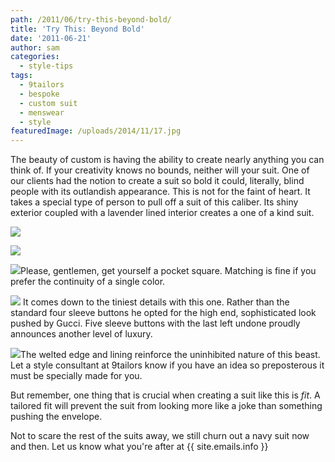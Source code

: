 ```yaml
---
path: /2011/06/try-this-beyond-bold/
title: 'Try This: Beyond Bold'
date: '2011-06-21'
author: sam
categories:
  - style-tips
tags:
  - 9tailors
  - bespoke
  - custom suit
  - menswear
  - style
featuredImage: /uploads/2014/11/17.jpg
---
```

The beauty of custom is having the ability to create nearly anything you can think of. If your creativity knows no bounds, neither will your suit. One of our clients had the notion to create a suit so bold it could, literally, blind people with its outlandish appearance. This is not for the faint of heart. It takes a special type of person to pull off a suit of this caliber. Its shiny exterior coupled with a lavender lined interior creates a one of a kind suit.

[![](http://4.bp.blogspot.com/-Rb0o8YfqV1A/Tfzc4kVbVCI/AAAAAAAAAck/0jjQ5va5uug/s400/jlau_chest.jpg)](http://4.bp.blogspot.com/-Rb0o8YfqV1A/Tfzc4kVbVCI/AAAAAAAAAck/0jjQ5va5uug/s1600/jlau_chest.jpg)

[![](http://1.bp.blogspot.com/-VKzxEF8NLLQ/Tfzc5X89ruI/AAAAAAAAAc0/CWGurs5ZxtI/s400/jlau_sidesleeve.jpg)](http://1.bp.blogspot.com/-VKzxEF8NLLQ/Tfzc5X89ruI/AAAAAAAAAc0/CWGurs5ZxtI/s1600/jlau_sidesleeve.jpg)

[![](http://1.bp.blogspot.com/-DvKzJtVpeaY/Tfzc49QH38I/AAAAAAAAAcs/d3zpSbXKwMw/s400/jlau_sidechest.jpg)](http://1.bp.blogspot.com/-DvKzJtVpeaY/Tfzc49QH38I/AAAAAAAAAcs/d3zpSbXKwMw/s1600/jlau_sidechest.jpg)Please, gentlemen, get yourself a pocket square. Matching is fine if you prefer the continuity of a single color.

[![](http://1.bp.blogspot.com/-FWKiNQjc5Ts/Tfzc5tgkEqI/AAAAAAAAAc8/hjkOOXjVRCA/s400/jlau_sleeve.jpg)](http://1.bp.blogspot.com/-FWKiNQjc5Ts/Tfzc5tgkEqI/AAAAAAAAAc8/hjkOOXjVRCA/s1600/jlau_sleeve.jpg) [](http://3.bp.blogspot.com/-n0Dhm47jqes/TeugV-yeGGI/AAAAAAAAAZM/QbDI8yA9PdY/s1600/jarettwhole.jpg) It comes down to the tiniest details with this one. Rather than the standard four sleeve buttons he opted for the high end, sophisticated look pushed by Gucci. Five sleeve buttons with the last left undone proudly announces another level of luxury.

[![](http://4.bp.blogspot.com/-YD0xG22aqrs/TeugVr60rkI/AAAAAAAAAZE/HH5r3UXG-mA/s400/jarettinsidewhole.jpg)](http://4.bp.blogspot.com/-YD0xG22aqrs/TeugVr60rkI/AAAAAAAAAZE/HH5r3UXG-mA/s1600/jarettinsidewhole.jpg)The welted edge and lining reinforce the uninhibited nature of this beast. Let a style consultant at 9tailors know if you have an idea so preposterous it must be specially made for you.

But remember, one thing that is crucial when creating a suit like this is _fit_. A tailored fit will prevent the suit from looking more like a joke than something pushing the envelope.

Not to scare the rest of the suits away, we still churn out a navy suit now and then. Let us know what you're after at {{ site.emails.info }}